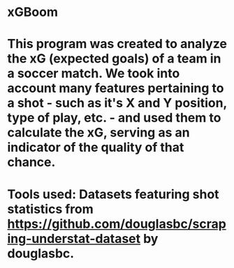 # xGBoom
# This program was created to analyze the xG (expected goals) of a team in a soccer match. We took into account many features pertaining to a shot - such as it's X and Y position, type of play, etc. - and used them to calculate the xG, serving as an indicator of the quality of that chance.








# Tools used: Datasets featuring shot statistics from https://github.com/douglasbc/scraping-understat-dataset by douglasbc.
